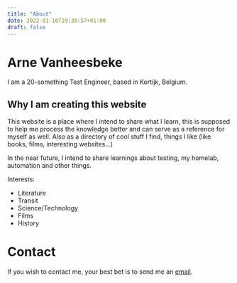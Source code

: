 ```yaml
---
title: "About"
date: 2022-01-16T19:38:57+01:00
draft: false
---
```


# Arne Vanheesbeke

I am a 20-something Test Engineer, based in Kortijk, Belgium.

## Why I am creating this website

This website is a place where I intend to share what I learn, this is supposed to help me process the knowledge better and can serve as a reference for myself as well. Also as a directory of cool stuff I find, things I like (like books, films, interesting websites…)

In the near future, I intend to share learnings about testing, my homelab, automation and other things.

Interests:

- Literature
- Transit
- Science/Technology
- Films
- History

# Contact

If you wish to contact me, your best bet is to send me an [email](mailto:arne151@gmail.com).
